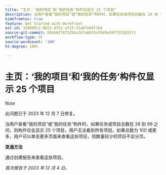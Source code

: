 ```yaml
---
title: “主页：‘我的项目’和‘我的任务’构件仅显示 25 个项目”
description: 当用户查看“我的项目”或“我的任务”构件时，如果任务或项目总数在 26 到 99 之间，则构件仅会显示 25 个项目，用户无法看到所有项目。如果总数为 100 或更多，用户可以单击更多页面来查看这些项目，但数量较少的项目不会分页。
hidefromtoc: true
feature: Get Started with Workfront
exl-id: 1b49d9c2-8652-4f51-af15-31ab7eb8f164
source-git-commit: 85bb62f8752bba167a6633af8d9e58ff25283573
workflow-type: ht
source-wordcount: '180'
ht-degree: 100%

---
```


# 主页：‘我的项目’和‘我的任务’构件仅显示 25 个项目

>[!NOTE]
>
>此问题已于 2023 年 12 月 7 日修复。

当用户查看“我的项目”或“我的任务”构件时，如果任务或项目总数在 26 到 99 之间，则构件仅会显示 25 个项目，用户无法看到所有项目。如果总数为 100 或更多，用户可以单击更多页面来查看这些项目，但数量较少的项目不会分页。

**变通方法**

通过创建报告来查看这些项目。

_首次报告于 2023 年 12 月 4 日。_

